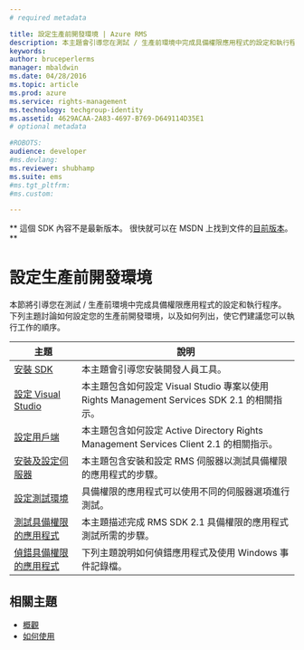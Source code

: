 ```yaml
---
# required metadata

title: 設定生產前開發環境 | Azure RMS
description: 本主題會引導您在測試 / 生產前環境中完成具備權限應用程式的設定和執行程序。
keywords:
author: bruceperlerms
manager: mbaldwin
ms.date: 04/28/2016
ms.topic: article
ms.prod: azure
ms.service: rights-management
ms.technology: techgroup-identity
ms.assetid: 4629ACAA-2A83-4697-B769-D649114D35E1
# optional metadata

#ROBOTS:
audience: developer
#ms.devlang:
ms.reviewer: shubhamp
ms.suite: ems
#ms.tgt_pltfrm:
#ms.custom:

---
```

** 這個 SDK 內容不是最新版本。 很快就可以在 MSDN 上找到文件的[目前版本](https://msdn.microsoft.com/library/windows/desktop/hh535290(v=vs.85).aspx)。 **
# 設定生產前開發環境

本節將引導您在測試 / 生產前環境中完成具備權限應用程式的設定和執行程序。 下列主題討論如何設定您的生產前開發環境，以及如何列出，使它們建議您可以執行工作的順序。

|主題|說明|
|-----|-----------|
|[安裝 SDK](create-your-first-rights-aware-application.md)|本主題會引導您安裝開發人員工具。|
|[設定 Visual Studio](how-to-configure-a-visual-studio-project-to-use-the-ad-rms-sdk-2-0.md)|本主題包含如何設定 Visual Studio 專案以使用 Rights Management Services SDK 2.1 的相關指示。|
|[設定用戶端](how-to-configure-the-ad-rms-client-2-0.md)|本主題包含如何設定 Active Directory Rights Management Services Client 2.1 的相關指示。|
|[安裝及設定伺服器](how-to-install-and-configure-an-rms-server.md)|本主題包含安裝和設定 RMS 伺服器以測試具備權限的應用程式的步驟。|
|[設定測試環境](how-to-set-up-your-test-environment.md)|具備權限的應用程式可以使用不同的伺服器選項進行測試。|
|[測試具備權限的應用程式](running-your-first-application.md)|本主題描述完成 RMS SDK 2.1 具備權限的應用程式測試所需的步驟。
|[偵錯具備權限的應用程式](debugging-applications-that-use-ad-rms.md)|下列主題說明如何偵錯應用程式及使用 Windows 事件記錄檔。|


## 相關主題

* [概觀](ad-rms-overview.md)
* [如何使用](how-to-use-msipc.md)
 

 


<!--HONumber=Jun16_HO1-->


